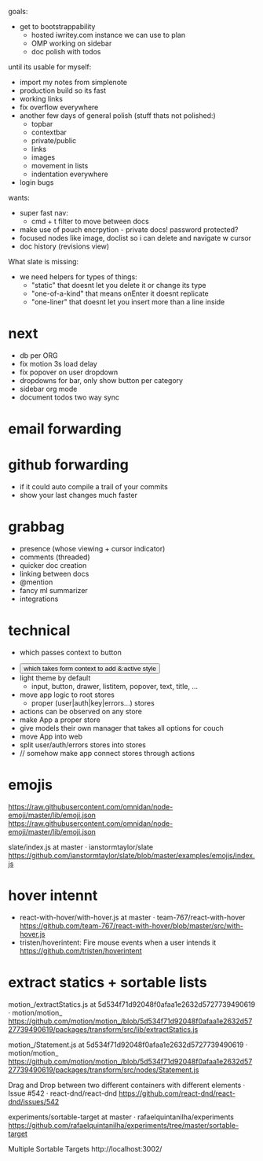 goals:
  - get to bootstrappability
    - hosted iwritey.com instance we can use to plan
    - OMP working on sidebar
    - doc polish with todos

until its usable for myself:
  - import my notes from simplenote
  - production build so its fast
  - working links
  - fix overflow everywhere
  - another few days of general polish (stuff thats not polished:)
    - topbar
    - contextbar
    - private/public
    - links
    - images
    - movement in lists
    - indentation everywhere
  - login bugs

wants:
  - super fast nav:
    - cmd + t filter to move between docs
  - make use of pouch encrpytion - private docs! password protected?
  - focused nodes like image, doclist so i can delete and navigate w cursor
  - doc history (revisions view)

What slate is missing:
  - we need helpers for types of things:
    - "static" that doesnt let you delete it or change its type
    - "one-of-a-kind" that means onEnter it doesnt replicate
    - "one-liner" that doesnt let you insert more than a line inside

# next
  - db per ORG
  - fix motion 3s load delay
  - fix popover on user dropdown
  - dropdowns for bar, only show button per category
  - sidebar org mode
  - document todos two way sync

# email forwarding
# github forwarding
 - if it could auto compile a trail of your commits
 - show your last changes much faster

# grabbag

  - presence (whose viewing + cursor indicator)
  - comments (threaded)
  - quicker doc creation
  - linking between docs
  - @mention
  - fancy ml summarizer
  - integrations

# technical

- <Form /> which passes context to button
-    <Button /> which takes form context to add &:active style
- light theme by default
  - input, button, drawer, listitem, popover, text, title, ...
- move app logic to root stores
  - proper (user|auth|key|errors...) stores
- actions can be observed on any store
- make App a proper store
- give models their own manager that takes all options for couch
- move App into web
- split user/auth/errors stores into stores
- // somehow make app connect stores through actions

# emojis
https://raw.githubusercontent.com/omnidan/node-emoji/master/lib/emoji.json
https://raw.githubusercontent.com/omnidan/node-emoji/master/lib/emoji.json

slate/index.js at master · ianstormtaylor/slate
https://github.com/ianstormtaylor/slate/blob/master/examples/emojis/index.js

# hover intennt
- react-with-hover/with-hover.js at master · team-767/react-with-hover
  https://github.com/team-767/react-with-hover/blob/master/src/with-hover.js
- tristen/hoverintent: Fire mouse events when a user intends it
  https://github.com/tristen/hoverintent

# extract statics + sortable lists

motion_/extractStatics.js at 5d534f71d92048f0afaa1e2632d5727739490619 · motion/motion_
https://github.com/motion/motion_/blob/5d534f71d92048f0afaa1e2632d5727739490619/packages/transform/src/lib/extractStatics.js

motion_/Statement.js at 5d534f71d92048f0afaa1e2632d5727739490619 · motion/motion_
https://github.com/motion/motion_/blob/5d534f71d92048f0afaa1e2632d5727739490619/packages/transform/src/nodes/Statement.js

Drag and Drop between two different containers with different elements · Issue #542 · react-dnd/react-dnd
https://github.com/react-dnd/react-dnd/issues/542

experiments/sortable-target at master · rafaelquintanilha/experiments
https://github.com/rafaelquintanilha/experiments/tree/master/sortable-target

Multiple Sortable Targets
http://localhost:3002/
